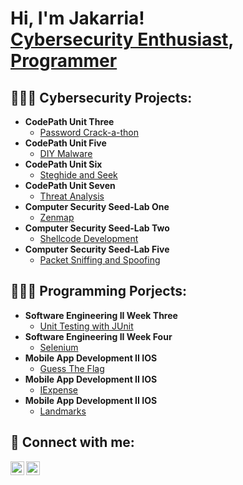 <h1>Hi, I'm Jakarria! <br/> <a href="https://www.linkedin.com/in/jakarria-wilcox">Cybersecurity Enthusiast</a>, <a href="https://www.linkedin.com/in/jakarria-wilcox">Programmer</a></h1>

<h2> 👩🏾‍💻 Cybersecurity Projects:</h2>

- <b>CodePath Unit Three</b>
  - [Password Crack-a-thon](https://docs.google.com/document/d/13w35WJgLxtl9jfvrdlj_-yvGYlBRlslouxtqCOc80YI/edit?usp=sharing)
- <b>CodePath Unit Five</b>
  - [DIY Malware](https://docs.google.com/document/d/1j_5fDWFwAPINAFh2-8T6_9CpztUvUeF2ackXZbZLEd4/edit?usp=sharing)
- <b>CodePath Unit Six</b>
  - [Steghide and Seek](https://docs.google.com/document/d/1GvWicZm2ne4IeevihtJzr0lgWQNPOrAOO0f54LYtS3s/edit?usp=sharing)
- <b>CodePath Unit Seven</b>
  - [Threat Analysis](https://docs.google.com/document/d/1pJbmp5YL7tz2-z_5DFRqX7j_TBxE-nOUx2t_tAimUxM/edit?usp=sharing)
- <b>Computer Security Seed-Lab One</b>
  - [Zenmap](https://drive.google.com/drive/folders/1YBB4Z4N5Qs26urcu7XNMlFM4RuUEBNfy?usp=sharing)
- <b>Computer Security Seed-Lab Two</b>
  - [Shellcode Development](https://drive.google.com/drive/folders/1LJiGHJxMSbvn_1SD7IupeHRxSr3NGuTr?usp=sharing)
- <b>Computer Security Seed-Lab Five</b>
  - [Packet Sniffing and Spoofing](https://drive.google.com/drive/folders/18NCE0ClZn5Yk4lcBh-1Aegh-54pg1nzC?usp=share_link)

<h2> 👩🏾‍💻 Programming  Porjects:</h2>

- <b>Software Engineering II Week Three</b>
  - [Unit Testing with JUnit](https://drive.google.com/drive/folders/1JLpy4IQL_AzcCPfNyP4CAtXutCd-Lr7o?usp=sharing)
- <b>Software Engineering II Week Four</b>
  - [Selenium](https://drive.google.com/drive/folders/1cISSJrw8f3QpUG8XuGrQC92LA5Q54vIj?usp=sharing)
- <b>Mobile App Development II IOS</b>
  - [Guess The Flag](https://drive.google.com/drive/folders/1Ri5TPk5LQ95LHxorYwv265hiAX92hoNC?usp=sharing)
- <b>Mobile App Development II IOS</b>
  - [IExpense](https://drive.google.com/drive/folders/14sEHNrB7bqpzAa7KZwXF88LUlAaw1f5V?usp=sharing)
- <b>Mobile App Development II IOS</b>
  - [Landmarks](https://drive.google.com/drive/folders/1UuskUEQKXgB68gIETkHJO5UPvwL7F4Ix?usp=sharing)
 

<h2> 🤳 Connect with me:</h2>

[<img align="left" alt="JakarriaWilcox | LinkedIn" width="22px" src="https://cdn.jsdelivr.net/npm/simple-icons@v3/icons/linkedin.svg" />][linkedin]
[<img align="left" alt="KarriaCodes | Twitter" width="22px" src="https://cdn.jsdelivr.net/npm/simple-icons@v3/icons/twitter.svg" />][twitter]

[linkedin]: https://www.linkedin.com/in/jakarria-wilcox
[twitter]: https://twitter.com/karriacodes

<!--
**joshmadakor1/joshmadakor1** is a ✨ _special_ ✨ repository because its `README.md` (this file) appears on your GitHub profile.

Here are some ideas to get you started:

- 🔭 I’m currently working on ...
- 🌱 I’m currently learning ...
- 👯 I’m looking to collaborate on ...
- 🤔 I’m looking for help with ...
- 💬 Ask me about ...
- 📫 How to reach me: ...
- 😄 Pronouns: ...
- ⚡ Fun fact: ...
-->
